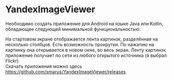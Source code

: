 # YandexImageViewer
Необходимо создать приложение для Android на языке Java или Kotlin, обладающее следующей минимальной функциональностью:

На стартовом экране отображается лента картинок, разделённая на несколько столбцов. Есть возможность прокрутки.
По нажатию на картинку она открывается в новом окне, во весь экран.
Ленту картинок приложение получает по сети из любого открытого источника (я выбрал Flickr)  
Скачать приложения можно здесь  https://github.com/smarus/YandexImageViewer/releases
